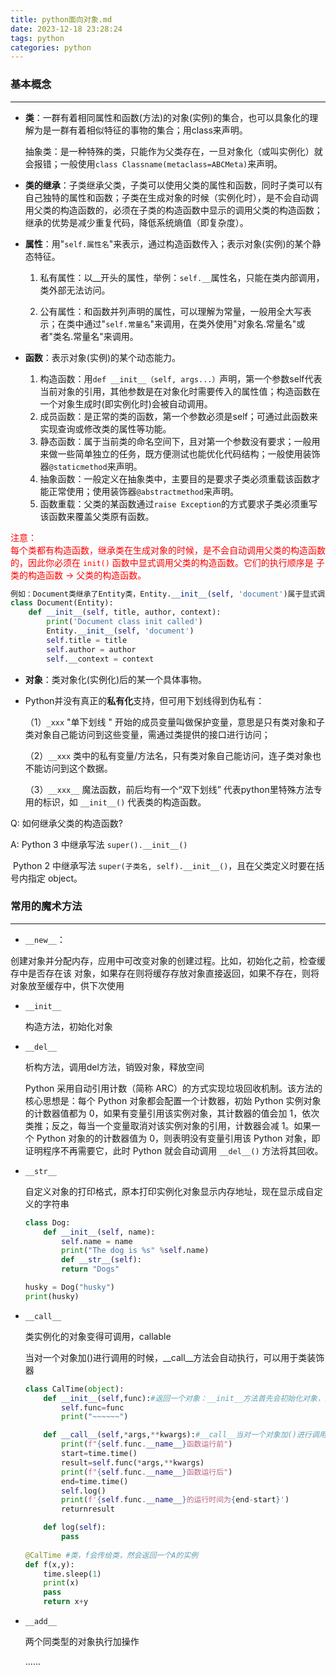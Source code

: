 ```yaml
---
title: python面向对象.md
date: 2023-12-18 23:28:24
tags: python
categories: python
---
```


### 基本概念

------

* **类**：一群有着相同属性和函数(方法)的对象(实例)的集合，也可以具象化的理解为是一群有着相似特征的事物的集合；用class来声明。

  抽象类：是一种特殊的类，只能作为父类存在，一旦对象化（或叫实例化）就会报错；一般使用`class Classname(metaclass=ABCMeta)`来声明。

* **类的继承**：子类继承父类，子类可以使用父类的属性和函数，同时子类可以有自己独特的属性和函数；子类在生成对象的时候（实例化时），是不会自动调用父类的构造函数的，必须在子类的构造函数中显示的调用父类的构造函数；继承的优势是减少重复代码，降低系统熵值（即复杂度）。

* **属性**：用"`self.属性名`"来表示，通过构造函数传入；表示对象(实例)的某个静态特征。

  1. 私有属性：以__开头的属性，举例：`self.__`属性名，只能在类内部调用，类外部无法访问。

  2. 公有属性：和函数并列声明的属性，可以理解为常量，一般用全大写表示；在类中通过"`self.常量名`"来调用，在类外使用"对象名.常量名"或者"类名.常量名"来调用。

* **函数**：表示对象(实例)的某个动态能力。

  1. 构造函数：用`def __init__（self, args...）`声明，第一个参数self代表当前对象的引用，其他参数是在对象化时需要传入的属性值；构造函数在一个对象生成时(即实例化时)会被自动调用。
  1. 成员函数：是正常的类的函数，第一个参数必须是self；可通过此函数来实现查询或修改类的属性等功能。
  1. 静态函数：属于当前类的命名空间下，且对第一个参数没有要求；一般用来做一些简单独立的任务，既方便测试也能优化代码结构；一般使用装饰器`@staticmethod`来声明。
  1. 抽象函数：一般定义在抽象类中，主要目的是要求子类必须重载该函数才能正常使用；使用装饰器`@abstractmethod`来声明。
  1. 函数重载：父类的某函数通过`raise Exception`的方式要求子类必须重写该函数来覆盖父类原有函数。

<font color="red">注意：<br>每个类都有构造函数，继承类在生成对象的时候，是不会自动调用父类的构造函数的，因此你必须在 `init()` 函数中显式调用父类的构造函数。它们的执行顺序是 子类的构造函数 -> 父类的构造函数。</font>

```python
例如：Document类继承了Entity类，Entity.__init__(self, 'document')属于显式调用父类的构造函数
class Document(Entity): 
    def __init__(self, title, author, context):
        print('Document class init called') 
        Entity.__init__(self, 'document') 
        self.title = title 
        self.author = author 
        self.__context = context
```

* **对象**：类对象化(实例化)后的某一个具体事物。

* Python并没有真正的**私有化**支持，但可用下划线得到伪私有：

  （1）`_xxx` "单下划线 " 开始的成员变量叫做保护变量，意思是只有类对象和子类对象自己能访问到这些变量，需通过类提供的接口进行访问；

  （2）`__xxx` 类中的私有变量/方法名，只有类对象自己能访问，连子类对象也不能访问到这个数据。

  （3）`__xxx__` 魔法函数，前后均有一个“双下划线” 代表python里特殊方法专用的标识，如 `__init__()` 代表类的构造函数。

Q: 如何继承父类的构造函数?

A: Python 3 中继承写法 `super().__init__()`

​    Python 2 中继承写法 `super(子类名, self).__init__()`，且在父类定义时要在括号内指定 object。



### 常用的魔术方法

------

* `__new__`：

​	创建对象并分配内存，应用中可改变对象的创建过程。比如，初始化之前，检查缓存中是否存在该	对象，如果存在则将缓存存放对象直接返回，如果不存在，则将对象放至缓存中，供下次使用

* `__init__`

  构造方法，初始化对象

* `__del__`

  析构方法，调用del方法，销毁对象，释放空间

  Python 采用自动引用计数（简称 ARC）的方式实现垃圾回收机制。该方法的核心思想是：每个 Python 对象都会配置一个计数器，初始 Python 实例对象的计数器值都为 0，如果有变量引用该实例对象，其计数器的值会加 1，依次类推；反之，每当一个变量取消对该实例对象的引用，计数器会减 1。如果一个 Python 对象的的计数器值为 0，则表明没有变量引用该 Python 对象，即证明程序不再需要它，此时 Python 就会自动调用 `__del__()` 方法将其回收。

* `__str__`

  自定义对象的打印格式，原本打印实例化对象显示内存地址，现在显示成自定义的字符串

  ```python
  class Dog:
      def __init__(self, name):
          self.name = name
          print("The dog is %s" %self.name)
          def __str__(self):
          return "Dogs"
  
  husky = Dog("husky")
  print(husky)
  ```

* `__call__`

  类实例化的对象变得可调用，callable

  当对一个对象加()进行调用的时候，__call__方法会自动执行，可以用于类装饰器

  ```python
  class CalTime(object):
      def __init__(self,func):#返回一个对象：__init__方法首先会初始化对象，并把对象返回。
          self.func=func
          print("~~~~~~")
  
      def __call__(self,*args,**kwargs):#__call__当对一个对象加()进行调用的时候，此方法会自动执行
          print(f"{self.func.__name__}函数运行前")
          start=time.time()
          result=self.func(*args,**kwargs)
          print(f"{self.func.__name__}函数运行后")
          end=time.time()
          self.log()
          print(f'{self.func.__name__}的运行时间为{end-start}')
          returnresult
  
      def log(self):
          pass
      
  @CalTime #类，f会传给类，然会返回一个A的实例
  def f(x,y):
      time.sleep(1)
      print(x)
      pass
      return x+y
  ```

* `__add__`

  两个同类型的对象执行加操作

  ......
